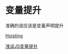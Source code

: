 # 变量提升

准确的说应该是变量声明提升

[Hoisting](https://developer.mozilla.org/en-US/docs/Glossary/Hoisting)

[浅谈JS变量提升](https://blog.csdn.net/qq_39712029/article/details/80951958)
